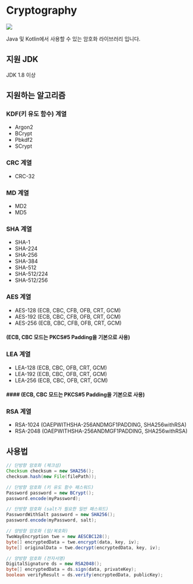 # Cryptography
[![](https://jitpack.io/v/retrotv-maven-repo/cryptography.svg)](https://jitpack.io/#retrotv-maven-repo/cryptography)

Java 및 Kotlin에서 사용할 수 있는 암호화 라이브러리 입니다.

## 지원 JDK
JDK 1.8 이상

## 지원하는 알고리즘

### KDF(키 유도 함수) 계열
- Argon2
- BCrypt
- Pbkdf2
- SCrypt

### CRC 계열
- CRC-32

### MD 계열
- MD2
- MD5

### SHA 계열
- SHA-1
- SHA-224
- SHA-256
- SHA-384
- SHA-512
- SHA-512/224
- SHA-512/256

### AES 계열
- AES-128 (ECB, CBC, CFB, OFB, CRT, GCM)
- AES-192 (ECB, CBC, CFB, OFB, CRT, GCM)
- AES-256 (ECB, CBC, CFB, OFB, CRT, GCM)
#### (ECB, CBC 모드는 PKCS#5 Padding을 기본으로 사용)

### LEA 계열
- LEA-128 (ECB, CBC, OFB, CRT, GCM)
- LEA-192 (ECB, CBC, OFB, CRT, GCM)
- LEA-256 (ECB, CBC, OFB, CRT, GCM)
#### #### (ECB, CBC 모드는 PKCS#5 Padding을 기본으로 사용)

### RSA 계열
- RSA-1024 (OAEPWITHSHA-256ANDMGF1PADDING, SHA256withRSA)
- RSA-2048 (OAEPWITHSHA-256ANDMGF1PADDING, SHA256withRSA)

## 사용법
```JAVA
// 단방향 암호화 (체크섬)
Checksum checksum = new SHA256();
checksum.hash(new File(filePath));

// 단방향 암호화 (키 유도 함수 패스워드)
Password password = new BCrypt();
password.encode(myPassword);

// 단방향 암호화 (salt가 필요한 일반 패스워드)
PasswordWithSalt password = new SHA256();
password.encode(myPassword, salt);

// 양방향 암호화 (암/복호화)
TwoWayEncryption twe = new AESCBC128();
byte[] encryptedData = twe.encrypt(data, key, iv);
byte[] originalData = twe.decrypt(encryptedData, key, iv);

// 양방향 암호화 (전자서명)
DigitalSignature ds = new RSA2048();
byte[] encryptedData = ds.sign(data, privateKey);
boolean verifyResult = ds.verify(encryptedData, publicKey);
```
